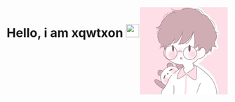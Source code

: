 <img align=right src="2eedfb74-d92e-4a94-bcc8-6cadb84aaec3.png" align=center>

# Hello, i am xqwtxon <img src=https://camo.githubusercontent.com/e8e7b06ecf583bc040eb60e44eb5b8e0ecc5421320a92929ce21522dbc34c891/68747470733a2f2f6d656469612e67697068792e636f6d2f6d656469612f6876524a434c467a6361737252346961377a2f67697068792e676966 height=30 width=30>
